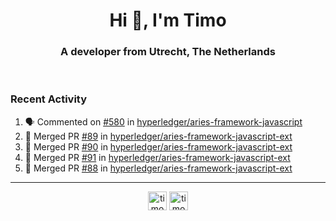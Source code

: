 <h1 align="center">Hi 👋, I'm Timo</h1>
<h3 align="center">A developer from Utrecht, The Netherlands</h3>
<br/>
<!-- https://github.com/rahuldkjain/github-profile-readme-generator --!>

<!--  <p align="left"><img src="https://github-readme-stats.vercel.app/api?username=timoglastra&show_icons=true&count_private=true&" alt="timoglastra" /></p> --!>

<!--
Github language stats
<p align="left"><img src="https://github-readme-stats.vercel.app/api/top-langs/?username=timoglastra&layout=compact" alt="timoglastra" /><p>
-->

<!-- Codestats language stats -->
<!-- <p align="left"><img src="https://codestats-readme.vercel.app/api/top-langs/?username=timoglastra&layout=compact&language_count=12" alt="timoglastra" /><p>    --!>
  
<h3>Recent Activity</h3>

<!--START_SECTION:activity-->
1. 🗣 Commented on [#580](https://github.com/hyperledger/aries-framework-javascript/issues/580) in [hyperledger/aries-framework-javascript](https://github.com/hyperledger/aries-framework-javascript)
2. 🎉 Merged PR [#89](https://github.com/hyperledger/aries-framework-javascript-ext/pull/89) in [hyperledger/aries-framework-javascript-ext](https://github.com/hyperledger/aries-framework-javascript-ext)
3. 🎉 Merged PR [#90](https://github.com/hyperledger/aries-framework-javascript-ext/pull/90) in [hyperledger/aries-framework-javascript-ext](https://github.com/hyperledger/aries-framework-javascript-ext)
4. 🎉 Merged PR [#91](https://github.com/hyperledger/aries-framework-javascript-ext/pull/91) in [hyperledger/aries-framework-javascript-ext](https://github.com/hyperledger/aries-framework-javascript-ext)
5. 🎉 Merged PR [#88](https://github.com/hyperledger/aries-framework-javascript-ext/pull/88) in [hyperledger/aries-framework-javascript-ext](https://github.com/hyperledger/aries-framework-javascript-ext)
<!--END_SECTION:activity-->

---

<p align="center">
<a href="https://twitter.com/timoglastra" target="blank"><img align="center" src="https://cdn.jsdelivr.net/npm/simple-icons@3.0.1/icons/twitter.svg" alt="timoglastra" height="30" width="30" /></a>
<a href="https://linkedin.com/in/timoglastra" target="blank"><img align="center" src="https://cdn.jsdelivr.net/npm/simple-icons@3.0.1/icons/linkedin.svg" alt="timoglastra" height="30" width="30" /></a>
</p>



